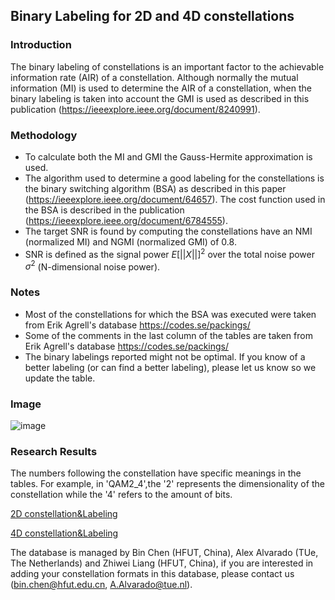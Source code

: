 ## Binary Labeling for 2D and 4D constellations

### Introduction

The binary labeling of constellations is an important factor to the achievable information rate (AIR) of a constellation. Although normally the mutual information (MI) is used to determine the AIR of a constellation, when the binary labeling is taken into account the GMI is used as described in this publication (https://ieeexplore.ieee.org/document/8240991). 

### Methodology
- To calculate both the MI and GMI the Gauss-Hermite approximation is used.
- The algorithm used to determine a good labeling for the constellations is the binary switching algorithm (BSA) as described in this paper (https://ieeexplore.ieee.org/document/64657). The cost function used in the BSA is described in the publication (https://ieeexplore.ieee.org/document/6784555). 
- The target SNR is found by computing the constellations have an NMI (normalized MI) and NGMI (normalized GMI) of 0.8.
- SNR is defined as the signal power $E[||X||]^2$ over the total noise power $\sigma^2$ (N-dimensional noise power). 

### Notes
- Most of the constellations for which the BSA was executed were taken from Erik Agrell's database https://codes.se/packings/
- Some of the comments in the last column of the tables are taken from Erik Agrell's database https://codes.se/packings/
- The binary labelings reported might not be optimal. If you know of a better labeling (or can find a better labeling), please let us know so we update the table.

### Image
![image](https://github.com/TUe-ICTLab/Binary-Labeling-for-2D-and-4D-constellations/tree/main/image)

### Research Results

The numbers following the constellation have specific meanings in the tables. For example, in 'QAM2_4',the '2' represents  the dimensionality of the constellation while the '4' refers to  the amount of bits. 

[2D constellation&Labeling](https://github.com/TUe-ICTLab/Binary-Labeling-for-2D-and-4D-constellations/blob/main/2D%20Labelings%20Table.md)

[4D constellation&Labeling](https://github.com/TUe-ICTLab/Binary-Labeling-for-2D-and-4D-constellations/blob/main/4D%20Labelings%20Table.md) 

The database is managed by Bin Chen (HFUT, China), Alex Alvarado (TUe, The Netherlands) and Zhiwei Liang (HFUT, China), if you are interested in adding your constellation formats in this database, please contact us (bin.chen@hfut.edu.cn, A.Alvarado@tue.nl). 
